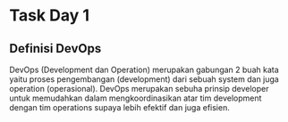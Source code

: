 # Task Day 1

## Definisi DevOps
DevOps (Development dan Operation) merupakan gabungan 2 buah kata yaitu proses pengembangan (development) dari sebuah system dan juga operation (operasional). DevOps merupakan sebuha prinsip developer untuk memudahkan dalam mengkoordinasikan atar tim development dengan tim operations supaya lebih efektif dan juga efisien.

